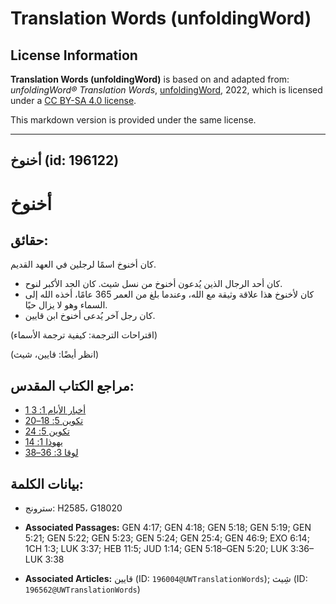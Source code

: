 # Translation Words (unfoldingWord)

## License Information

**Translation Words (unfoldingWord)** is based on and adapted from: _unfoldingWord® Translation Words_, [unfoldingWord](https://unfoldingword.org/utw), 2022, which is licensed under a [CC BY-SA 4.0 license](https://creativecommons.org/licenses/by-sa/4.0/legalcode.en).

This markdown version is provided under the same license.



--------------------------------

## أخنوخ (id: 196122)

أخنوخ
=====

حقائق:
------

كان أخنوخ اسمًا لرجلين في العهد القديم.

* كان أحد الرجال الذين يُدعون أخنوخ من نسل شيث. كان الجد الأكبر لنوح.
* كان لأخنوخ هذا علاقة وثيقة مع الله، وعندما بلغ من العمر 365 عامًا، أخذه الله إلى السماء وهو لا يزال حيًا.
* كان رجل آخر يُدعى أخنوخ ابن قايين.

(اقتراحات الترجمة: كيفية ترجمة الأسماء)

(انظر أيضًا: قايين، شيث)

مراجع الكتاب المقدس:
--------------------

* [1 أخبار الأيام 1: 3](https://ref.ly/1Chr1:3)
* [تكوين 5: 18–20](https://ref.ly/Gen5:18-Gen5:20)
* [تكوين 5: 24](https://ref.ly/Gen5:24)
* [يهوذا 1: 14](https://ref.ly/Jude1:14)
* [لوقا 3: 36–38](https://ref.ly/Luke3:36-Luke3:38)

بيانات الكلمة:
--------------

* سترونج: H2585، G18020

* **Associated Passages:** GEN 4:17; GEN 4:18; GEN 5:18; GEN 5:19; GEN 5:21; GEN 5:22; GEN 5:23; GEN 5:24; GEN 25:4; GEN 46:9; EXO 6:14; 1CH 1:3; LUK 3:37; HEB 11:5; JUD 1:14; GEN 5:18–GEN 5:20; LUK 3:36–LUK 3:38
* **Associated Articles:** قايين (ID: `196004@UWTranslationWords`); شِيث (ID: `196562@UWTranslationWords`)


